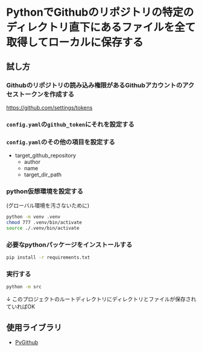 # PythonでGithubのリポジトリの特定のディレクトリ直下にあるファイルを全て取得してローカルに保存する

## 試し方

### Githubのリポジトリの読み込み権限があるGithubアカウントのアクセストークンを作成する
https://github.com/settings/tokens

### `config.yaml`の`github_token`にそれを設定する

### `config.yaml`のその他の項目を設定する
- target_github_repository
  - author
  - name
  - target_dir_path

### python仮想環境を設定する
(グローバル環境を汚さないために)
```bash
python -m venv .venv
chmod 777 .venv/bin/activate
source ./.venv/bin/activate
```

### 必要なpythonパッケージをインストールする
```bash
pip install -r requirements.txt
```

### 実行する
```bash
python -m src
```
 ↓
このプロジェクトのルートディレクトリにディレクトリとファイルが保存されていればOK

## 使用ライブラリ
- [PyGithub](https://github.com/PyGithub/PyGithub)
